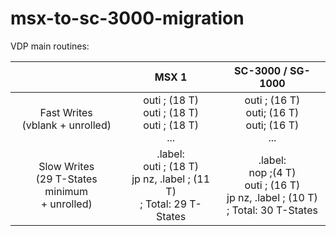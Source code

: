 
# msx-to-sc-3000-migration
VDP main routines:

|  | MSX 1 | SC-3000 / SG-1000
|:---:|:---:|:---:|
|Fast Writes <br> (vblank + unrolled)|outi ; (18 T)<br>outi ; (18 T)<br>outi ; (18 T)<br>...|outi ; (16 T)<br>outi; (16 T)<br>outi; (16 T)<br>...|
|Slow Writes <br> (29 T-States minimum <br>+ unrolled)|.label:<br>outi ; (18 T)<br>jp nz, .label ; (11 T)<br>; Total: 29 T-States|.label:<br>nop ;(4 T)<br>outi ; (16 T)<br>jp nz, .label ; (10 T)<br>; Total: 30 T-States
